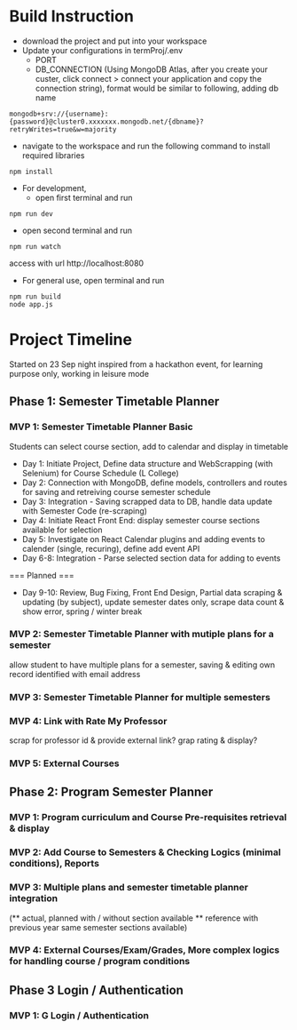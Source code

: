 # Build Instruction
- download the project and put into your workspace
- Update your configurations in termProj/.env
    - PORT
    - DB_CONNECTION (Using MongoDB Atlas, after you create your custer, click connect > connect your application and copy the connection string), format would be similar to following, adding db name
```
mongodb+srv://{username}:{password}@cluster0.xxxxxxx.mongodb.net/{dbname}?retryWrites=true&w=majority
```


- navigate to the workspace and run the following command to install required libraries
```
npm install
```
- For development, 
  - open first terminal and run 
```
npm run dev
```
  - open second terminal and run 
```
npm run watch
```
access with url http://localhost:8080

- For general use, open terminal and run 
```
npm run build
node app.js
```

# Project Timeline
Started on 23 Sep night inspired from a hackathon event, for learning purpose only, working in leisure mode

## Phase 1: Semester Timetable Planner

### MVP 1: Semester Timetable Planner Basic
Students can select course section, add to calendar and display in timetable
- Day 1: Initiate Project, Define data structure and WebScrapping (with Selenium) for Course Schedule (L College)
- Day 2: Connection with MongoDB, define models, controllers and routes for saving and retreiving course semester schedule 
- Day 3: Integration - Saving scrapped data to DB, handle data update with Semester Code (re-scraping)
- Day 4: Initiate React Front End: display semester course sections available for selection
- Day 5: Investigate on React Calendar plugins and adding events to calender (single, recuring), define add event API
- Day 6-8: Integration - Parse selected section data for adding to events 

=== Planned === 
- Day 9-10: Review, Bug Fixing, Front End Design, Partial data scraping & updating (by subject), update semester dates only, scrape data count & show error, spring / winter break

### MVP 2: Semester Timetable Planner with mutiple plans for a semester
allow student to have multiple plans for a semester, saving & editing own record identified with email address

### MVP 3: Semester Timetable Planner for multiple semesters

### MVP 4: Link with Rate My Professor
scrap for professor id & provide external link?
grap rating & display?

### MVP 5: External Courses


## Phase 2: Program Semester Planner

### MVP 1: Program curriculum and Course Pre-requisites retrieval & display
### MVP 2: Add Course to Semesters & Checking Logics (minimal conditions), Reports
### MVP 3: Multiple plans and semester timetable planner integration 
(** actual, planned with / without section available ** reference with previous year same semester sections available)
### MVP 4: External Courses/Exam/Grades, More complex logics for handling course / program conditions

## Phase 3 Login / Authentication
### MVP 1: G Login / Authentication